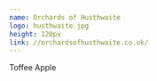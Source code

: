 ```yaml
---
name: Orchards of Husthwaite
logo: husthwaite.jpg
height: 120px
link: //orchardsofhusthwaite.co.uk/
---
```

<ul style="list-style-type:none; margin:0; padding:0;">
  <li>Toffee Apple</li>
</ul>

